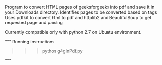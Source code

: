 
Program to convert HTML pages of geeksforgeeks into pdf and save it in your Downloads directory.
Identifies pages to be converted based on tags
Uses pdfkit to convert html to pdf and httplib2 and BeautifulSoup to get requested page and parsing

Currently compatible only with python 2.7 on Ubuntu environment.

"""
Running instructions
>>>python g4gInPdf.py

"""
